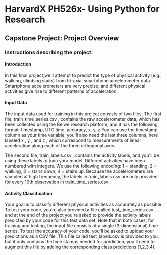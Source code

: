 # HarvardX PH526x- Using Python for Research 
## Capstone Project: Project Overview

### Instructions describing the project:
#### Introduction

In this final project,we'll attempt to predict the type of physical activity (e.g., walking, climbing stairs) from tri-axial smartphone accelerometer data. Smartphone accelerometers are very precise, and different physical activities give rise to different patterns of acceleration.

#### Input Data
The input data used for training in this project consists of two files. The first file, train_time_series.csv
, contains the raw accelerometer data, which has been collected using the Beiwe research platform, and it has the following format:
timestamp, UTC time, accuracy, x, y, z
You can use the timestamp column as your time variable; you'll also need the last three columns, here labeled x
, y
, and z
, which correspond to measurements of linear acceleration along each of the three orthogonal axes.

The second file, train_labels.csv
, contains the activity labels, and you'll be using these labels to train your model. Different activities have been numbered with integers. We use the following encoding: 1 = standing, 2 = walking, 3 = stairs down, 4 = stairs up. Because the accelerometers are sampled at high frequency, the labels in train_labels.csv
 are only provided for every 10th observation in train_time_series.csv
.

#### Activity Classification

Your goal is to classify different physical activities as accurately as possible. To test your code, you're also provided a file called test_time_series.csv
, and at the end of the project you're asked to provide the activity labels predicted by your code for this test data set. Note that in both cases, for training and testing, the input file consists of a single (3-dimensional) time series. To test the accuracy of your code, you'll be asked to upload your predictions as a CSV file. This file called test_labels.csv is provided to you, but it only contains the time stamps needed for prediction; you'll need to augment this file by adding the corresponding class predictions (1,2,3,4).

